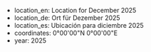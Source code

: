 + location_en: Location for December 2025
+ location_de: Ort für Dezember 2025
+ location_es: Ubicación para diciembre 2025
+ coordinates: 0°00'00"N 0°00'00"E
+ year: 2025